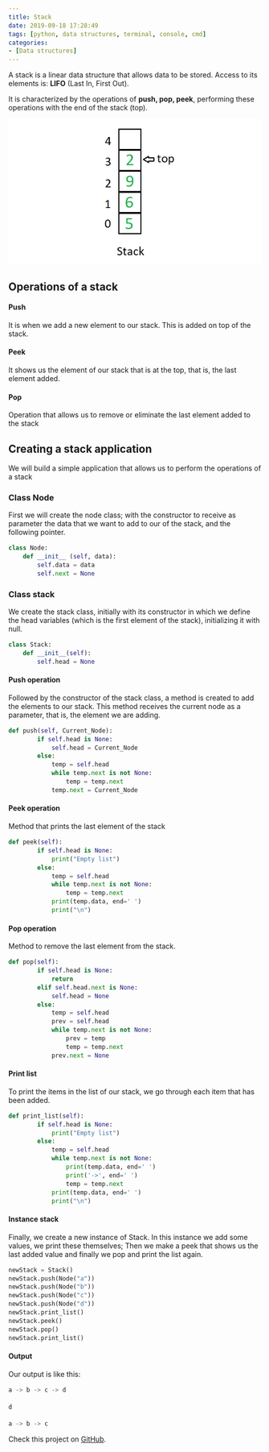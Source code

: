 ```yaml
---
title: Stack
date: 2019-09-18 17:28:49
tags: [python, data structures, terminal, console, cmd]
categories:
- [Data structures]
---
```


  
A stack is a linear data structure that allows data to be stored. Access to its elements is:  **LIFO** (Last In, First Out).

It is characterized by the operations of **push, pop, peek**, performing these operations with the end of the stack (top).

![](ima.png)

##  Operations of a stack
#### Push
It is when we add a new element to our stack. This is added on top of the stack.

#### Peek
It shows us the element of our stack that is at the top, that is, the last element added.

#### Pop
Operation that allows us to remove or eliminate the last element added to the stack

## Creating a stack application
We will build a simple application that allows us to perform the operations of a stack

### Class Node
First we will create the node class; with the constructor to receive as parameter the data that we want to add to our of the stack, and the following pointer.

``` python
class Node:
	def __init__ (self, data):
		self.data = data
		self.next = None
```
### Class stack
We create the stack class, initially with its constructor in which we define the head variables (which is the first element of the stack), initializing it with null.

``` python
class Stack:
	def __init__(self):
		self.head = None
```
#### Push operation
Followed by the constructor of the stack class, a method is created to add the elements to our stack. This method receives the current node as a parameter, that is, the element we are adding.
``` python
def push(self, Current_Node):
		if self.head is None:
			self.head = Current_Node
		else:
			temp = self.head
			while temp.next is not None:
				temp = temp.next
			temp.next = Current_Node
```

#### Peek operation
Method that prints the last element of the stack
``` python
def peek(self):
		if self.head is None:
			print("Empty list")
		else:
			temp = self.head
			while temp.next is not None:
				temp = temp.next
			print(temp.data, end=' ')
			print("\n")

```
#### Pop operation
Method to remove the last element from the stack.

``` python
def pop(self):
		if self.head is None:
			return
		elif self.head.next is None:
			self.head = None
		else:
			temp = self.head
			prev = self.head
			while temp.next is not None:
				prev = temp
				temp = temp.next
			prev.next = None
```

#### Print list

To print the items in the list of our stack, we go through each item that has been added.

``` python
def print_list(self):
		if self.head is None:
			print("Empty list")
		else:
			temp = self.head
			while temp.next is not None:
				print(temp.data, end=' ')
				print('->', end=' ')
				temp = temp.next
			print(temp.data, end=' ')
			print("\n")
```

#### Instance stack
Finally, we create a new instance of Stack. In this instance we add some values, we print these themselves; Then we make a peek that shows us the last added value and finally we pop and print the list again.
``` python
newStack = Stack()
newStack.push(Node("a"))
newStack.push(Node("b"))
newStack.push(Node("c"))
newStack.push(Node("d"))
newStack.print_list()
newStack.peek()
newStack.pop()
newStack.print_list()

```
#### Output
Our output is like this:
``` python
a -> b -> c -> d 

d 

a -> b -> c 

```

Check this project on [GitHub](https://github.com/KatherineSanchez98/stack).